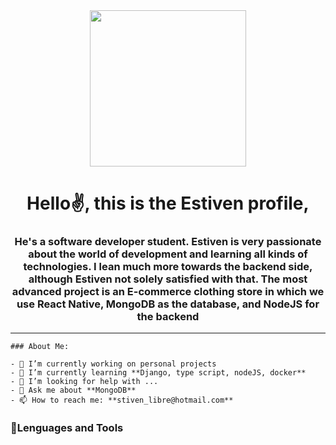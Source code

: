 <body>
    <div id="header" align="center">
        <img src="https://media.giphy.com/media/765ccrAiB0g9z6EApL/giphy.gif" width="250">
        <h1>Hello✌️, this is the Estiven profile, </h1>
        <h3 align="center">He's a software developer student. Estiven is very passionate about the world of development
            and learning all kinds
            of technologies. I lean much more towards the backend side, although Estiven not solely satisfied with that.
            The most advanced project is an E-commerce clothing store in which we use React Native, MongoDB as the
            database, and NodeJS for the backend
        </h3>
    </div>

---
    ### About Me:

    - 🔭 I’m currently working on personal projects
    - 🌱 I’m currently learning **Django, type script, nodeJS, docker**
    - 🤔 I’m looking for help with ...
    - 💬 Ask me about **MongoDB**
    - 📫 How to reach me: **stiven_libre@hotmail.com**



<div align="left">
        <h3>🧩Lenguages and Tools</h3>
        <div>
            <img src="https://www.svgrepo.com/show/303232/mongodb-logo.svg" alt="">
            <img src="https://www.svgrepo.com/show/349419/javascript.svg" alt="">
            <img src="https://www.svgrepo.com/show/452228/html-5.svg" alt="">
        </div>
    </div>
</body>
